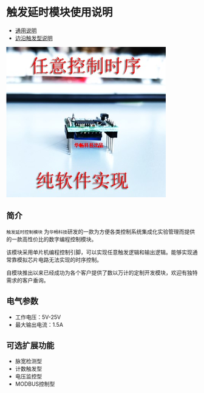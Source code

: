# 触发延时模块使用说明

* [通用说明](common.md)
* [边沿触发型说明](edge.md)
  
![](image/2.jpg)

## 简介
`触发延时控制模块` 为`华畅科技`研发的一款为方便各类控制系统集成化实验管理而提供的一款高性价比的数字编程控制模块。

该模块采用单片机编程控制引脚，可以实现任意触发逻辑和输出逻辑。能够实现通常靠模拟芯片电路无法实现的时序控制。

自模块推出以来已经成功为各个客户提供了数以万计的定制开发模块，欢迎有独特需求的客户垂询。
## 电气参数
* 工作电压：5V-25V
* 最大输出电流：1.5A
  
## 可选扩展功能
* 脉宽检测型
* 计数触发型
* 电压监控型
* MODBUS控制型
